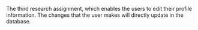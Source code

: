 The third research assignment, which enables the users to edit their profile information. The changes that the user makes will directly update in the database.
